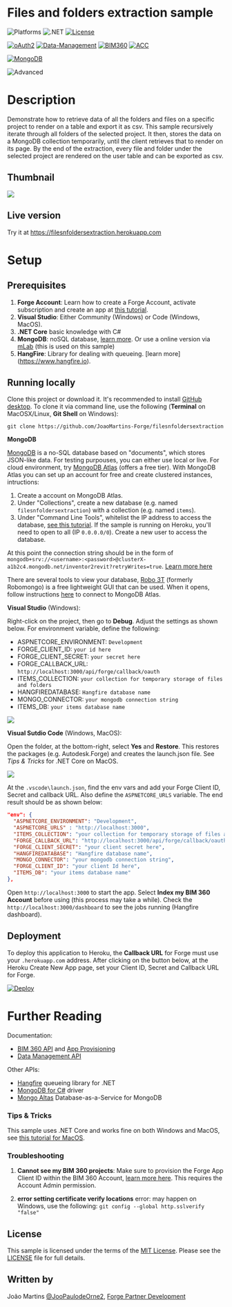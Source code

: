 # Files and folders extraction sample

![Platforms](https://img.shields.io/badge/platform-Windows|MacOS-lightgray.svg)
![.NET](https://img.shields.io/badge/.NET%20Core-3.1-blue.svg)
[![License](http://img.shields.io/:license-MIT-blue.svg)](http://opensource.org/licenses/MIT)

[![oAuth2](https://img.shields.io/badge/oAuth2-v1-green.svg)](http://developer.autodesk.com/)
[![Data-Management](https://img.shields.io/badge/Data%20Management-v2-green.svg)](http://developer.autodesk.com/)
[![BIM360](https://img.shields.io/badge/BIM360-v1-green.svg)](http://developer.autodesk.com/)
[![ACC](https://img.shields.io/badge/ACC-v1-green.svg)](http://developer.autodesk.com/)

[![MongoDB](https://img.shields.io/badge/MongoDB%20Atlas-4-darkgreen.svg)](https://aws.amazon.com/elasticsearch-service/)

![Advanced](https://img.shields.io/badge/Level-Advanced-red.svg)

# Description

Demonstrate how to retrieve data of all the folders and files on a specific project to render on a table and export it as csv. This sample recursively iterate through all folders of the selected project. It then, stores the data on a MongoDB collection temporarily, until the client retrieves that to render on its page. By the end of the extraction, every file and folder under the selected project are rendered on the user table and can be exported as csv.

## Thumbnail

![](thumbnail.gif)

## Live version

Try it at https://filesnfoldersextraction.herokuapp.com

# Setup

## Prerequisites

1. **Forge Account**: Learn how to create a Forge Account, activate subscription and create an app at [this tutorial](http://learnforge.autodesk.io/#/account/).
2. **Visual Studio**: Either Community (Windows) or Code (Windows, MacOS).
3. **.NET Core** basic knowledge with C#
4. **MongoDB**: noSQL database, [learn more](https://www.mongodb.com/). Or use a online version via [mLab](https://mlab.com/) (this is used on this sample)
5. **HangFire**: Library for dealing with queueing. [learn more] (https://www.hangfire.io).

## Running locally

Clone this project or download it. It's recommended to install [GitHub desktop](https://desktop.github.com/). To clone it via command line, use the following (**Terminal** on MacOSX/Linux, **Git Shell** on Windows):

    git clone https://github.com/JoaoMartins-Forge/filesnfoldersextraction

**MongoDB**

[MongoDB](https://www.mongodb.com) is a no-SQL database based on "documents", which stores JSON-like data. For testing purpouses, you can either use local or live. For cloud environment, try [MongoDB Atlas](https://www.mongodb.com/cloud/atlas) (offers a free tier). With MongoDB Atlas you can set up an account for free and create clustered instances, intructions:

1. Create a account on MongoDB Atlas.
2. Under "Collections", create a new database (e.g. named `filesnfoldersextraction`) with a collection (e.g. named `items`).
3. Under "Command Line Tools", whitelist the IP address to access the database, [see this tutorial](https://docs.atlas.mongodb.com/security-whitelist/). If the sample is running on Heroku, you'll need to open to all (IP `0.0.0.0/0`). Create a new user to access the database.

At this point the connection string should be in the form of `mongodb+srv://<username>:<password>@clusterX-a1b2c4.mongodb.net/inventor2revit?retryWrites=true`. [Learn more here](https://docs.mongodb.com/manual/reference/connection-string/)

There are several tools to view your database, [Robo 3T](https://robomongo.org/) (formerly Robomongo) is a free lightweight GUI that can be used. When it opens, follow instructions [here](https://www.datduh.com/blog/2017/7/26/how-to-connect-to-mongodb-atlas-using-robo-3t-robomongo) to connect to MongoDB Atlas.

**Visual Studio** (Windows):

Right-click on the project, then go to **Debug**. Adjust the settings as shown below. For environment variable, define the following:

- ASPNETCORE_ENVIRONMENT: `Development`
- FORGE_CLIENT_ID: `your id here`
- FORGE_CLIENT_SECRET: `your secret here`
- FORGE_CALLBACK_URL: `http://localhost:3000/api/forge/callback/oauth`
- ITEMS_COLLECTION: `your collection for temporary storage of files and folders`
- HANGFIREDATABASE: `Hangfire database name`
- MONGO_CONNECTOR: `your mongodb connection string`
- ITEMS_DB: `your items database name`

![](forgeSample/wwwroot/img/readme/visual_studio_settings.png)

**Visual Sutdio Code** (Windows, MacOS):

Open the folder, at the bottom-right, select **Yes** and **Restore**. This restores the packages (e.g. Autodesk.Forge) and creates the launch.json file. See _Tips & Tricks_ for .NET Core on MacOS.

![](forgeSample/wwwroot/img/readme/visual_code_restore.png)

At the `.vscode\launch.json`, find the env vars and add your Forge Client ID, Secret and callback URL. Also define the `ASPNETCORE_URLS` variable. The end result should be as shown below:

```json
"env": {
  "ASPNETCORE_ENVIRONMENT": "Development",
  "ASPNETCORE_URLS" : "http://localhost:3000",
  "ITEMS_COLLECTION": "your collection for temporary storage of files and folders",
  "FORGE_CALLBACK_URL": "http://localhost:3000/api/forge/callback/oauth",
  "FORGE_CLIENT_SECRET": "your client secret here",
  "HANGFIREDATABASE": "Hangfire database name",
  "MONGO_CONNECTOR": "your mongodb connection string",
  "FORGE_CLIENT_ID": "your client Id here",
  "ITEMS_DB": "your items database name"
},
```

Open `http://localhost:3000` to start the app. Select **Index my BIM 360 Account** before using (this process may take a while). Check the `http://localhost:3000/dashboard` to see the jobs running (Hangfire dashboard).

## Deployment

To deploy this application to Heroku, the **Callback URL** for Forge must use your `.herokuapp.com` address. After clicking on the button below, at the Heroku Create New App page, set your Client ID, Secret and Callback URL for Forge.

[![Deploy](https://www.herokucdn.com/deploy/button.svg)](https://heroku.com/deploy)

# Further Reading

Documentation:

- [BIM 360 API](https://developer.autodesk.com/en/docs/bim360/v1/overview/) and [App Provisioning](https://forge.autodesk.com/blog/bim-360-docs-provisioning-forge-apps)
- [Data Management API](https://developer.autodesk.com/en/docs/data/v2/overview/)

Other APIs:

- [Hangfire](https://www.hangfire.io/) queueing library for .NET
- [MongoDB for C#](https://docs.mongodb.com/ecosystem/drivers/csharp/) driver
- [Mongo Altas](https://www.mongodb.com/cloud/atlas) Database-as-a-Service for MongoDB

### Tips & Tricks

This sample uses .NET Core and works fine on both Windows and MacOS, see [this tutorial for MacOS](https://github.com/augustogoncalves/dotnetcoreheroku).

### Troubleshooting

1. **Cannot see my BIM 360 projects**: Make sure to provision the Forge App Client ID within the BIM 360 Account, [learn more here](https://forge.autodesk.com/blog/bim-360-docs-provisioning-forge-apps). This requires the Account Admin permission.

2. **error setting certificate verify locations** error: may happen on Windows, use the following: `git config --global http.sslverify "false"`

## License

This sample is licensed under the terms of the [MIT License](http://opensource.org/licenses/MIT). Please see the [LICENSE](LICENSE) file for full details.

## Written by

João Martins [@JooPaulodeOrne2](http://twitter.com/JooPaulodeOrne2), [Forge Partner Development](http://forge.autodesk.com)
